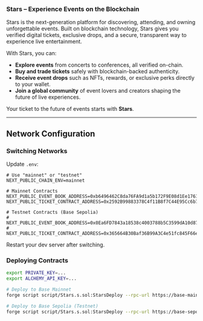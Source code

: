 ### **Stars – Experience Events on the Blockchain**

Stars is the next-generation platform for discovering, attending, and owning unforgettable events. Built on blockchain technology, Stars gives you verified digital tickets, exclusive drops, and a secure, transparent way to experience live entertainment.

With Stars, you can:

* **Explore events** from concerts to conferences, all verified on-chain.
* **Buy and trade tickets** safely with blockchain-backed authenticity.
* **Receive event drops** such as NFTs, rewards, or exclusive perks directly to your wallet.
* **Join a global community** of event lovers and creators shaping the future of live experiences.

Your ticket to the future of events starts with **Stars**.

---

## Network Configuration

### Switching Networks

Update `.env`:

```env
# Use "mainnet" or "testnet"
NEXT_PUBLIC_CHAIN_ENV=mainnet

# Mainnet Contracts
NEXT_PUBLIC_EVENT_BOOK_ADDRESS=0xb6496462C8da76FA9d1a5b172F9E08d1Ee1761e6
NEXT_PUBLIC_TICKET_CONTRACT_ADDRESS=0x2592B99883378C4f11B8f7C44E95Cc6b7A624e3c

# Testnet Contracts (Base Sepolia)
# NEXT_PUBLIC_EVENT_BOOK_ADDRESS=0x0Ea6FD7843a18538c4003788b5C3599dA10d87Eb
# NEXT_PUBLIC_TICKET_CONTRACT_ADDRESS=0x365664B30Baf36B99A3C4e51fc845F66e45eF371
```

Restart your dev server after switching.

### Deploying Contracts

```bash
export PRIVATE_KEY=...
export ALCHEMY_API_KEY=...

# Deploy to Base Mainnet
forge script script/Stars.s.sol:StarsDeploy --rpc-url https://base-mainnet.g.alchemy.com/v2/$ALCHEMY_API_KEY --broadcast

# Deploy to Base Sepolia (Testnet)
forge script script/Stars.s.sol:StarsDeploy --rpc-url https://base-sepolia.g.alchemy.com/v2/$ALCHEMY_API_KEY --broadcast
```
